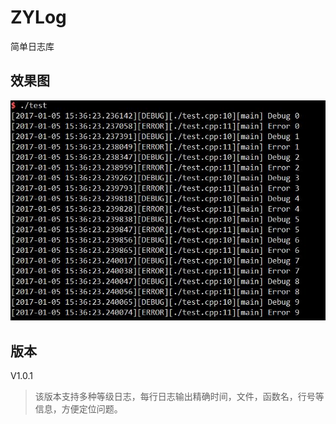 # ZYLog
简单日志库

## 效果图
![效果图](/image/zylog.jpg)

## 版本
V1.0.1 
> 该版本支持多种等级日志，每行日志输出精确时间，文件，函数名，行号等信息，方便定位问题。
